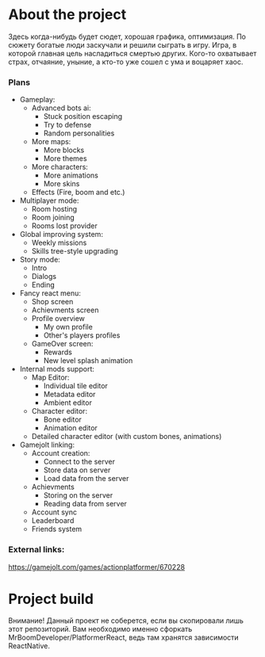 # About the project
Здесь когда-нибудь будет сюдет, хорошая графика, оптимизация.
По сюжету богатые люди заскучали и решили сыграть в игру. Игра, в которой главная цель насладиться смертью других. Кого-то охватывает страх, отчаяние, уныние, а кто-то уже сошел с ума и воцаряет хаос.
### Plans
- Gameplay:
  - Advanced bots ai:
    - Stuck position escaping
    - Try to defense
    - Random personalities
  - More maps:
    - More blocks
    - More themes
  - More characters:
    - More animations
    - More skins
  - Effects (Fire, boom and etc.)
- Multiplayer mode:
  - Room hosting
  - Room joining
  - Rooms lost provider
- Global improving system:
  - Weekly missions
  - Skills tree-style upgrading
- Story mode:
  - Intro
  - Dialogs
  - Ending
- Fancy react menu:
  - Shop screen
  - Achievments screen
  - Profile overview
    - My own profile
    - Other's players profiles
  - GameOver screen:
    - Rewards
    - New level splash animation
- Internal mods support:
  - Map Editor:
    - Individual tile editor
    - Metadata editor
    - Ambient editor
  - Character editor:
    - Bone editor
    - Animation editor
  - Detailed character editor (with custom bones, animations)
- Gamejolt linking:
  - Account creation:
    - Connect to the server
    - Store data on server
    - Load data from the server
  - Achievments
    - Storing on the server
    - Reading data from server
  - Account sync
  - Leaderboard
  - Friends system
### External links:
https://gamejolt.com/games/actionplatformer/670228
# Project build
Внимание! Данный проект не соберется, если вы скопировали лишь этот репозиторий. Вам необходимо именно сфоркать MrBoomDeveloper/PlatformerReact, ведь там хранятся зависимости ReactNative.
